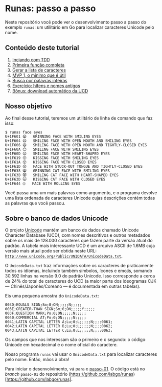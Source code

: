 # Runas: passo a passo

Neste repositório você pode ver o desenvolvimento passo a passo do exemplo `runas`: um utilitário em Go para localizar caracteres Unicode pelo nome.

## Conteúdo deste tutorial

1. [Inciando com TDD](passo-01)
2. [Primeira função completa](passo-02)
3. [Gerar a lista de caracteres](passo-03)
4. [MVP 1, o mínimo que é útil](passo-04)
5. [Busca por palavras inteiras](passo-05)
6. [Exercício: hífens e nomes antigos](passo-06)
7. [Bônus: download automático da UCD](passo-07)


## Nosso objetivo

Ao final desse tutorial, teremos um utilitário de linha de comando que faz isso:

```
$ runas face eyes
U+1F601	😁	GRINNING FACE WITH SMILING EYES
U+1F604	😄	SMILING FACE WITH OPEN MOUTH AND SMILING EYES
U+1F606	😆	SMILING FACE WITH OPEN MOUTH AND TIGHTLY-CLOSED EYES
U+1F60A	😊	SMILING FACE WITH SMILING EYES
U+1F60D	😍	SMILING FACE WITH HEART-SHAPED EYES
U+1F619	😙	KISSING FACE WITH SMILING EYES
U+1F61A	😚	KISSING FACE WITH CLOSED EYES
U+1F61D	😝	FACE WITH STUCK-OUT TONGUE AND TIGHTLY-CLOSED EYES
U+1F638	😸	GRINNING CAT FACE WITH SMILING EYES
U+1F63B	😻	SMILING CAT FACE WITH HEART-SHAPED EYES
U+1F63D	😽	KISSING CAT FACE WITH CLOSED EYES
U+1F644	🙄	FACE WITH ROLLING EYES
```

Você passa uma um mais palavras como argumento, e o programa devolve uma lista ordenada de caracteres Unicode cujas descrições contém todas as palavras que você passou.


## Sobre o banco de dados Unicode

O projeto [Unicode](http://unicode.org) mantém um banco de dados chamado Unicode Character Database (UCD), com nomes descritivos e outros metadados sobre os mais de 128.000 caracteres que fazem parte da versão atual do padrão. A tabela mais interessante UCD é um arquivo ASCII de 1.6MB cuja versão mais atual pode ser obtida neste URL: [`http://www.unicode.org/Public/UNIDATA/UnicodeData.txt`](http://www.unicode.org/Public/UNIDATA/UnicodeData.txt).

O `UnicodeData.txt` traz informações sobre os caracteres de praticamente todos os idiomas, incluindo também símbolos, ícones e emojis, somando 30.592 linhas na versão 9.0 do padrão Unicode. Isso corresponde a cerca de 24% do total de caracteres do UCD (a maior parte dos ideogramas CJK — Chinês/Japonês/Coreano — é documentada em outras tabelas).

Eis uma pequena amostra do `UnicodeData.txt`:

```
003D;EQUALS SIGN;Sm;0;ON;;;;;N;;;;;
003E;GREATER-THAN SIGN;Sm;0;ON;;;;;Y;;;;;
003F;QUESTION MARK;Po;0;ON;;;;;N;;;;;
0040;COMMERCIAL AT;Po;0;ON;;;;;N;;;;;
0041;LATIN CAPITAL LETTER A;Lu;0;L;;;;;N;;;;0061;
0042;LATIN CAPITAL LETTER B;Lu;0;L;;;;;N;;;;0062;
0043;LATIN CAPITAL LETTER C;Lu;0;L;;;;;N;;;;0063;
```

Os campos que nos interessam são o primeiro e o segundo: o código Unicode em hexadecimal e o nome oficial do caractere.

Nosso programa `runas` vai usar o `UnicodeData.txt` para localizar caracteres pelo nome. Então, mãos à obra!

Para iniciar o desenvolvimento, vá para o [passo-01](passo-01). O código está no _branch_ `passo-01` do repositório (https://github.com/labgo/runas)[https://github.com/labgo/runas].
